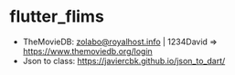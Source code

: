 # flutter_flims

* TheMovieDB: zolabo@royalhost.info | 1234David => https://www.themoviedb.org/login
* Json to class: https://javiercbk.github.io/json_to_dart/
